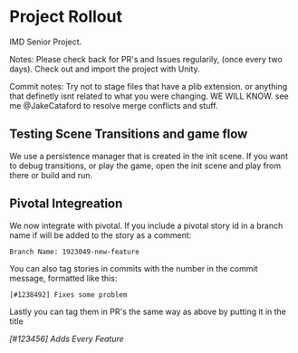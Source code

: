 Project Rollout
================

IMD Senior Project.

Notes:
Please check back for PR's and Issues regularily, (once every two days). Check out and import the project with Unity.

Commit notes:
Try not to stage files that have a plib extension. or anything that definetly isnt related to what you were changing. WE WILL KNOW. see me @JakeCataford to resolve merge conflicts and stuff.


Testing Scene Transitions and game flow
-------

We use a persistence manager that is created in the init scene. If you want to debug transitions, or play the game, open the init scene and play from there or build and run.


Pivotal Integreation
-------

We now integrate with pivotal. If you include a pivotal story id in a branch name if will be added to the story as a comment:

`Branch Name: 1923049-new-feature`

You can also tag stories in commits with the number in the commit message, formatted like this:

`[#1238492] Fixes some problem`

Lastly you can tag them in PR's the same way as above by putting it in the title

*[#123456] Adds Every Feature*
